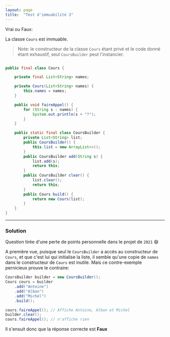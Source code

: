 ```yaml
---
layout: page
title:  "Test d'immuabilité 3"
---
```


Vrai ou Faux:

La classe `Cours` est immuable.
> Note: le constructeur de la classe `Cours` étant privé et le code donné étant exhaustif, seul `CoursBuilder` peut l'instancier.
```java

public final class Cours {

    private final List<String> names;

    private Cours(List<String> names) {
        this.names = names;
    }

    public void faireAppel() {
        for (String s : names) {
            System.out.println(s + "?");
        }
    }

    public static final class CoursBuilder {
        private List<String> list;
        public CoursBuilder() {
            this.list = new ArrayList<>();
        }
        public CoursBuilder add(String s) {
            list.add(s);
            return this;
        }
        public CoursBuilder clear() {
            list.clear();
            return this;
        }
        public Cours build() {
            return new Cours(list);
        }
    }
}
```

***

### Solution

Question tirée d'une perte de points personnelle dans le projet de `2021` 😄

A première vue, puisque seul le `CoursBuilder` a accès au constructeur de `Cours`, et que c'est lui qui initialise la liste, il semble qu'une copie de `names` dans le constructeur de `Cours` est inutile. Mais ce contre-exemple pernicieux prouve le contraire:
```java
CoursBuilder builder = new CoursBuilder();
Cours cours = builder
    .add("Antoine")
    .add("Alban")
    .add("Michel")
    .build();

cours.faireAppel(); // Affiche Antoine, Alban et Michel
builder.clear();
cours.faireAppel(); // n'affiche rien
```

Il s'ensuit donc que la réponse correcte est **Faux**
